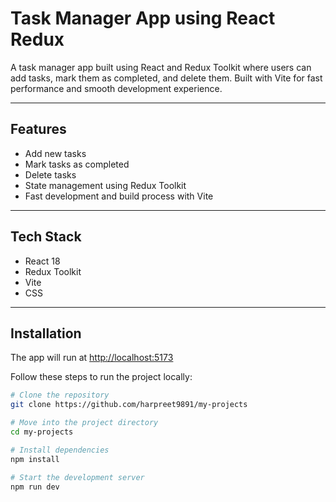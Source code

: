 # Task Manager App using React Redux

A task manager app built using React and Redux Toolkit where users can add tasks, mark them as completed, and delete them. Built with Vite for fast performance and smooth development experience.

---

## Features

- Add new tasks
- Mark tasks as completed
- Delete tasks
- State management using Redux Toolkit
- Fast development and build process with Vite

---

## Tech Stack

- React 18
- Redux Toolkit
- Vite
- CSS

---

## Installation

The app will run at  [http://localhost:5173](http://localhost:5173)

Follow these steps to run the project locally:

```bash
# Clone the repository
git clone https://github.com/harpreet9891/my-projects

# Move into the project directory
cd my-projects

# Install dependencies
npm install

# Start the development server
npm run dev


